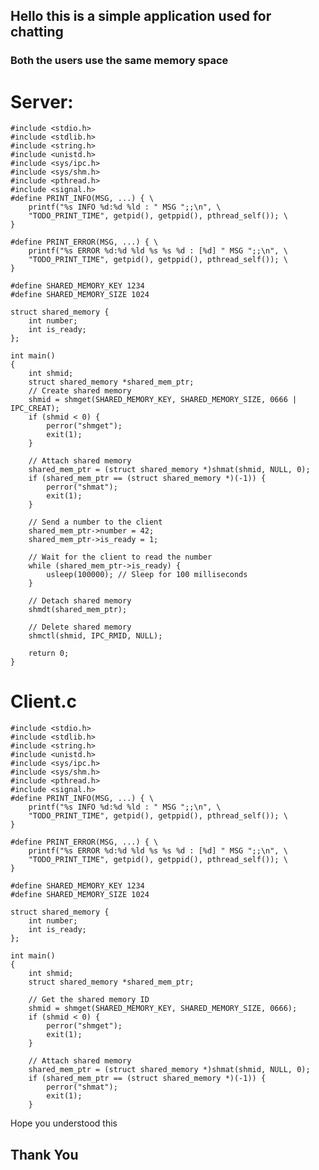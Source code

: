 ## Hello this is a simple application used for chatting
### Both the users use the same memory space 

# Server:


    #include <stdio.h>
    #include <stdlib.h>
    #include <string.h>
    #include <unistd.h>
    #include <sys/ipc.h>
    #include <sys/shm.h>
    #include <pthread.h>
    #include <signal.h>
    #define PRINT_INFO(MSG, ...) { \
        printf("%s INFO %d:%d %ld : " MSG ";;\n", \
        "TODO_PRINT_TIME", getpid(), getppid(), pthread_self()); \
    }

    #define PRINT_ERROR(MSG, ...) { \
        printf("%s ERROR %d:%d %ld %s %s %d : [%d] " MSG ";;\n", \
        "TODO_PRINT_TIME", getpid(), getppid(), pthread_self()); \
    }

    #define SHARED_MEMORY_KEY 1234
    #define SHARED_MEMORY_SIZE 1024

    struct shared_memory {
        int number;
        int is_ready;
    };

    int main()
    {
        int shmid;
        struct shared_memory *shared_mem_ptr;
        // Create shared memory
        shmid = shmget(SHARED_MEMORY_KEY, SHARED_MEMORY_SIZE, 0666 | IPC_CREAT);
        if (shmid < 0) {
            perror("shmget");
            exit(1);
        }

        // Attach shared memory
        shared_mem_ptr = (struct shared_memory *)shmat(shmid, NULL, 0);
        if (shared_mem_ptr == (struct shared_memory *)(-1)) {
            perror("shmat");
            exit(1);
        }

        // Send a number to the client
        shared_mem_ptr->number = 42;
        shared_mem_ptr->is_ready = 1;

        // Wait for the client to read the number
        while (shared_mem_ptr->is_ready) {
            usleep(100000); // Sleep for 100 milliseconds
        }

        // Detach shared memory
        shmdt(shared_mem_ptr);

        // Delete shared memory
        shmctl(shmid, IPC_RMID, NULL);

        return 0;
    }



# Client.c



    #include <stdio.h>
    #include <stdlib.h>
    #include <string.h>
    #include <unistd.h>
    #include <sys/ipc.h>
    #include <sys/shm.h>
    #include <pthread.h>
    #include <signal.h>
    #define PRINT_INFO(MSG, ...) { \
        printf("%s INFO %d:%d %ld : " MSG ";;\n", \
        "TODO_PRINT_TIME", getpid(), getppid(), pthread_self()); \
    }

    #define PRINT_ERROR(MSG, ...) { \
        printf("%s ERROR %d:%d %ld %s %s %d : [%d] " MSG ";;\n", \
        "TODO_PRINT_TIME", getpid(), getppid(), pthread_self()); \
    }

    #define SHARED_MEMORY_KEY 1234
    #define SHARED_MEMORY_SIZE 1024

    struct shared_memory {
        int number;
        int is_ready;
    };

    int main()
    {
        int shmid;
        struct shared_memory *shared_mem_ptr;

        // Get the shared memory ID
        shmid = shmget(SHARED_MEMORY_KEY, SHARED_MEMORY_SIZE, 0666);
        if (shmid < 0) {
            perror("shmget");
            exit(1);
        }

        // Attach shared memory
        shared_mem_ptr = (struct shared_memory *)shmat(shmid, NULL, 0);
        if (shared_mem_ptr == (struct shared_memory *)(-1)) {
            perror("shmat");
            exit(1);
        }



Hope you understood this 
## Thank You
